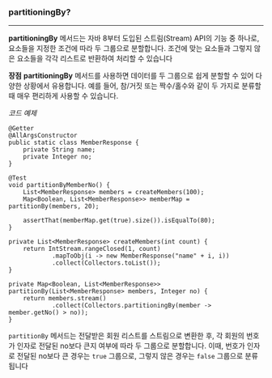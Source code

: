 ### partitioningBy?
---
**partitioningBy** 메서드는 자바 8부터 도입된 스트림(Stream) API의 기능 중 하나로, 요소들을 지정한 조건에 따라 두 그룹으로 분할합니다. 조건에 맞는 요소들과 그렇지 않은 요소들을 각각 리스트로 반환하여 처리할 수 있습니다

**장점**
**partitioningBy** 메서드를 사용하면 데이터를 두 그룹으로 쉽게 분할할 수 있어 다양한 상황에서 유용합니다. 예를 들어, 참/거짓 또는 짝수/홀수와 같이 두 가지로 분류할 때 매우 편리하게 사용할 수 있습니다.

_코드 예제_

```
@Getter  
@AllArgsConstructor  
public static class MemberResponse {  
    private String name;  
    private Integer no;  
}  
  
@Test  
void partitionByMemberNo() {  
    List<MemberResponse> members = createMembers(100);  
    Map<Boolean, List<MemberResponse>> memberMap = partitionBy(members, 20);  
  
    assertThat(memberMap.get(true).size()).isEqualTo(80);  
}  
  
private List<MemberResponse> createMembers(int count) {  
    return IntStream.rangeClosed(1, count)  
            .mapToObj(i -> new MemberResponse("name" + i, i))  
            .collect(Collectors.toList());  
}  
  
private Map<Boolean, List<MemberResponse>> partitionBy(List<MemberResponse> members, Integer no) {  
    return members.stream()  
            .collect(Collectors.partitioningBy(member -> member.getNo() > no));  
}
```

`partitionBy` 메서드는 전달받은 회원 리스트를 스트림으로 변환한 후, 각 회원의 번호가 인자로 전달된 no보다 큰지 여부에 따라 두 그룹으로 분할합니다. 이때, 번호가 인자로 전달된 no보다 큰 경우는 `true` 그룹으로, 그렇지 않은 경우는 `false` 그룹으로 분류됩니다
